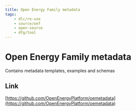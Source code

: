 ```yaml
---
title: Open Energy Family metadata 
tags:
    - dlc/re-use
    - source/oef
    - open-source
    - dfg/tool
---
```

# Open Energy Family metadata 
Contains metadata templates, examples and schemas

## Link
[https://github.com/OpenEnergyPlatform/oemetadata](https://github.com/OpenEnergyPlatform/oemetadata)
